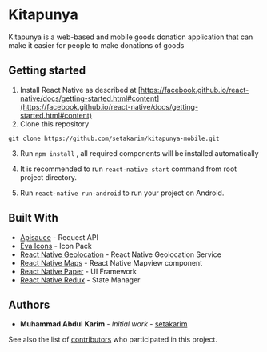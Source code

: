# Kitapunya

Kitapunya is a web-based and mobile goods donation application that can make it easier for people to make donations of goods

## Getting started

1. Install React Native as described at [https://facebook.github.io/react-native/docs/getting-started.html#content](https://facebook.github.io/react-native/docs/getting-started.html#content)
2. Clone this repository

```
git clone https://github.com/setakarim/kitapunya-mobile.git
```

3. Run `npm install` , all required components will be installed automatically

4. It is recommended to run `react-native start` command from root project directory.
5. Run `react-native run-android` to run your project on Android.

## Built With

-   [Apisauce](https://github.com/infinitered/apisauce) - Request API
-   [Eva Icons](https://github.com/akveo/eva-icons) - Icon Pack
-   [React Native Geolocation](https://github.com/Agontuk/react-native-geolocation-service) - React Native Geolocation Service
-   [React Native Maps](https://github.com/react-native-community/react-native-maps) - React Native Mapview component
-   [React Native Paper](https://github.com/callstack/react-native-paper) - UI Framework
-   [React Native Redux](https://github.com/reduxjs/react-redux) - State Manager

## Authors

-   **Muhammad Abdul Karim** - _Initial work_ - [setakarim](https://github.com/setakarim)

See also the list of [contributors](https://github.com/setakarim/kitapunya-mobile/contributors) who participated in this project.
